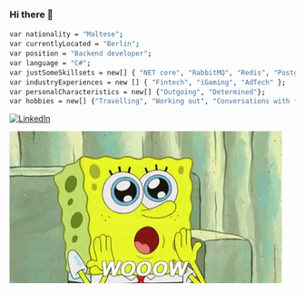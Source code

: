 ### Hi there 👋

<!--
**bencami22/bencami22** is a ✨ _special_ ✨ repository because its `README.md` (this file) appears on your GitHub profile.

Here are some ideas to get you started:

- 🔭 I’m currently working on ...
- 🌱 I’m currently learning ...
- 👯 I’m looking to collaborate on ...
- 🤔 I’m looking for help with ...
- 💬 Ask me about ...
- 📫 How to reach me: ...
- 😄 Pronouns: ...
- ⚡ Fun fact: ...
-->

```sh
var nationality = "Maltese";
var currentlyLocated = "Berlin";
var position = "Backend developer";
var language = "C#";
var justSomeSkillsets = new[] { "NET core", "RabbitMQ", "Redis", "Postgresql", "K8s", "ELK", "Go"}; // This is not a CV, stop here.
var industryExperiences = new [] { "Fintech", "iGaming", "AdTech" }; 
var personalCharacteristics = new[] {"Outgoing", "Determined"};
var hobbies = new[] {"Travelling", "Working out", "Conversations with friends over beers"}; // Does the last one count?
```
<a href="https://www.linkedin.com/in/camilleriben/">
<img src="https://img.shields.io/badge/-LinkedIn-%233781da" alt="LinkedIn"/></a> 

![so much wow](/wow.gif)
